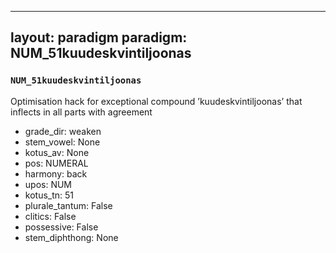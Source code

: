 
---
layout: paradigm
paradigm: NUM_51kuudeskvintiljoonas
---
### ` NUM_51kuudeskvintiljoonas `

Optimisation hack for exceptional compound ’kuudeskvintiljoonas’ that inflects in all parts with agreement
* grade_dir: weaken
* stem_vowel: None
* kotus_av: None
* pos: NUMERAL
* harmony: back
* upos: NUM
* kotus_tn: 51
* plurale_tantum: False
* clitics: False
* possessive: False
* stem_diphthong: None
